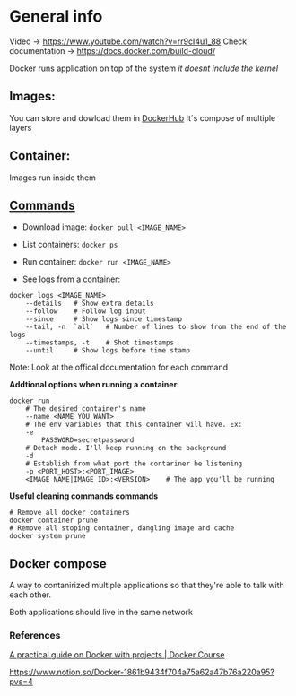 # General info

Video -> https://www.youtube.com/watch?v=rr9cI4u1_88
Check documentation -> https://docs.docker.com/build-cloud/

Docker runs application on top of the system *it doesnt include the kernel*

## Images:

You can store and dowload them in [DockerHub](https://hub.docker.com/)
It´s compose of multiple layers

## Container:

Images run inside them

## [Commands](https://docs.docker.com/reference/)

- Download image: 
`docker pull <IMAGE_NAME>`

- List containers:
`docker ps`

- Run container:
`docker run <IMAGE_NAME>`

- See logs from a container:
```shell
docker logs <IMAGE_NAME>
    --details   # Show extra details
    --follow    # Follow log input
    --since     # Show logs since timestamp
    --tail, -n  `all`   # Number of lines to show from the end of the logs
    --timestamps, -t    # Shot timestamps
    --until     # Show logs before time stamp
```
Note: Look at the offical documentation for each command

**Addtional options when running a container**:

```shell
docker run
    # The desired container's name
    --name <NAME YOU WANT> 
    # The env variables that this container will have. Ex:
    -e
        PASSWORD=secretpassword
    # Detach mode. I'll keep running on the background
    -d
    # Establish from what port the contariner be listening
    -p <PORT_HOST>:<PORT_IMAGE>
    <IMAGE_NAME|IMAGE_ID>:<VERSION>    # The app you'll be running
```

**Useful cleaning commands commands**

```shell
# Remove all docker containers
docker container prune
# Remove all stoping container, dangling image and cache
docker system prune
```

## Docker compose

A way to contanirized multiple applications so that they're able to talk with each other.

Both applications should live in the same network

### References

[A practical guide on Docker with projects | Docker Course](https://www.youtube.com/watch?v=rr9cI4u1_88)

https://www.notion.so/Docker-1861b9434f704a75a62a47b76a220a95?pvs=4

